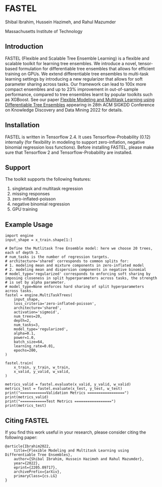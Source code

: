 # FASTEL

Shibal Ibrahim, Hussein Hazimeh, and Rahul Mazumder

Massachusetts Institute of Technology

## Introduction

FASTEL (Flexible and Scalable Tree Ensemble Learning) is a flexible and scalable toolkit for learning tree ensembles. We introduce a novel, tensor-based formulation for differentiable tree ensembles that allows for efficient training on GPUs.  We extend differentiable tree ensembles to multi-task learning settings by introducing a new regularizer that allows for soft parameter sharing across tasks. Our framework can lead to 100x more compact ensembles and up to 23% improvement in out-of-sample performance, compared to tree ensembles learnt by popular toolkits such as XGBoost. See our paper [Flexible Modeling and Multitask Learning using Differentiable
Tree Ensembles](https://arxiv.org/abs/2205.09717) appearing in 28th ACM SIGKDD Conference on Knowledge Discovery and Data Mining 2022 for details.

## Installation
FASTEL is written in Tensorflow 2.4. It uses Tensorflow-Probability (0.12) internally (for flexibility in modeling to support zero-inflation, negative binomial regression loss functions). Before installing FASTEL, please make sure that Tensorflow 2 and Tensorflow-Probability are installed.

## Support
The toolkit supports the following features:
1. singletask and multitask regression
2. missing responses
3. zero-inflated-poisson
4. negative binomial regression
5. GPU training


## Example Usage
```
import engine
input_shape = x_train.shape[1:]

# Define the Mutlitask Tree Ensemble model: here we choose 20 trees, each of depth 3.
# num_tasks is the number of regression targets.
# architecture='shared' corresponds to common splits for:
# 1. modeling mean and mixture components in zero-inflated model
# 2. modeling mean and dispersion components in negative binomial
# model_type='regularized' corresponds to enforcing soft sharing by imposing closeness in split hyperparameters across tasks, the strength
# is set by alpha parameter.
# model_type=None enforces hard sharing of split hyperparameters across tasks.
fastel = engine.MultiTaskTrees(
    input_shape,
    loss_criteria='zero-inflated-poisson',
    architecture='shared',
    activation='sigmoid',
    num_trees=20,
    depth=2,
    num_tasks=3,
    model_type='regularized',
    alpha=0.1,
    power=1.0,
    batch_size=64,
    learning_rate=0.01,
    epochs=200,
)

fastel.train(
    x_train, y_train, w_train,
    x_valid, y_valid, w_valid, 
)

metrics_valid = fastel.evaluate(x_valid, y_valid, w_valid)
metrics_test = fastel.evaluate(x_test, y_test, w_test)
print("============Validation Metrics =================")
print(metrics_valid)
print("============Test Metrics =================")
print(metrics_test)
```

## Citing FASTEL
If you find this work useful in your research, please consider citing the following paper:

```
@article{Ibrahim2022,
    title={Flexible Modeling and Multitask Learning using Differentiable Tree Ensembles},    
    author={Shibal Ibrahim, Hussein Hazimeh and Rahul Mazumder},
    year={2022},
    eprint={2205.09717},
    archivePrefix={arXiv},
    primaryClass={cs.LG}
}
```
